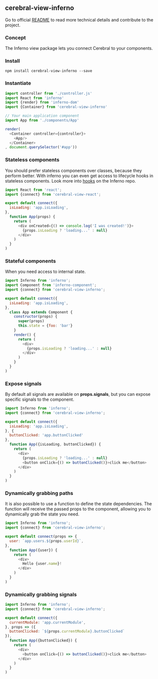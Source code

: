 ## cerebral-view-inferno

Go to official [README](https://github.com/cerebral/cerebral-view-inferno/blob/master/README.md) to read more technical details and contribute to the project.

### Concept
The Inferno view package lets you connect Cerebral to your components.

### Install
`npm install cerebral-view-inferno --save`

### Instantiate
```javascript
import controller from './controller.js'
import React from 'inferno'
import {render} from 'inferno-dom'
import {Container} from 'cerebral-view-inferno'

// Your main application component
import App from './components/App'

render(
  <Container controller={controller}>
    <App/>
  </Container>
, document.querySelector('#app'))
```

### Stateless components
You should prefer stateless components over classes, because they perform better. With inferno you can even get access to lifecycle hooks in stateless components. Look more into [hooks](https://github.com/trueadm/inferno#hooks) on the Inferno repo.

```javascript
import React from 'react';
import {connect} from 'cerebral-view-react';

export default connect({
  isLoading: 'app.isLoading',
},
  function App(props) {
    return (
      <div onCreated={() => console.log('I was created!')}>
        {props.isLoading ? 'loading...' : null}
      </div>
    )
  }
)
```

### Stateful components
When you need access to internal state.

```javascript
import Inferno from 'inferno';
import Component from 'inferno-component';
import {connect} from 'cerebral-view-inferno';

export default connect({
  isLoading: 'app.isLoading',
},
  class App extends Component {
    constructor(props) {
      super(props)
      this.state = {foo: 'bar'}
    }
    render() {
      return (
        <div>
          {props.isLoading ? 'loading...' : null}
        </div>
      )
    }
  }
)
```

### Expose signals
By default all signals are available on **props.signals**, but you can expose specific signals to the component.

```javascript
import Inferno from 'inferno';
import {connect} from 'cerebral-view-inferno';

export default connect({
  isLoading: 'app.isLoading',
}, {
  buttonClicked: 'app.buttonClicked'
},
  function App({isLoading, buttonClicked}) {
    return (
      <div>
        {props.isLoading ? 'loading...' : null}
        <button onClick={() => buttonClicked()}>click me</button>
      </div>
    )
  }
)
```

### Dynamically grabbing paths
It is also possible to use a function to define the state dependencies. The function will receive the passed props to the component, allowing you to dynamically grab the state you need.

```javascript
import Inferno from 'inferno';
import {connect} from 'cerebral-view-inferno';

export default connect(props => {
  user: `app.users.${props.userId}`,
},
  function App({user}) {
    return (
      <div>
        Hello {user.name}!
      </div>
    )
  }
)
```

### Dynamically grabbing signals

```javascript
import Inferno from 'inferno';
import {connect} from 'cerebral-view-inferno';

export default connect({
  currentModule: 'app.currentModule',
}, props => ({
  buttonClicked: `${props.currentModule}.buttonClicked`
}),
  function App({buttonClicked}) {
    return (
      <div>
        <button onClick={() => buttonClicked()}>click me</button>
      </div>
    )
  }
)
```
